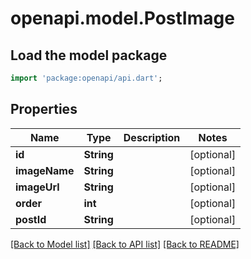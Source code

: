 # openapi.model.PostImage

## Load the model package
```dart
import 'package:openapi/api.dart';
```

## Properties
Name | Type | Description | Notes
------------ | ------------- | ------------- | -------------
**id** | **String** |  | [optional] 
**imageName** | **String** |  | [optional] 
**imageUrl** | **String** |  | [optional] 
**order** | **int** |  | [optional] 
**postId** | **String** |  | [optional] 

[[Back to Model list]](../README.md#documentation-for-models) [[Back to API list]](../README.md#documentation-for-api-endpoints) [[Back to README]](../README.md)


